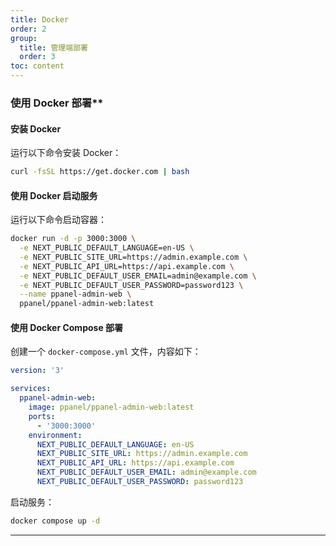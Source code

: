 ```yaml
---
title: Docker
order: 2
group: 
  title: 管理端部署
  order: 3
toc: content
---
```

### 使用 Docker 部署**

#### 安装 Docker

运行以下命令安装 Docker：

```bash
curl -fsSL https://get.docker.com | bash
```

#### 使用 Docker 启动服务

运行以下命令启动容器：

```bash
docker run -d -p 3000:3000 \
  -e NEXT_PUBLIC_DEFAULT_LANGUAGE=en-US \
  -e NEXT_PUBLIC_SITE_URL=https://admin.example.com \
  -e NEXT_PUBLIC_API_URL=https://api.example.com \
  -e NEXT_PUBLIC_DEFAULT_USER_EMAIL=admin@example.com \
  -e NEXT_PUBLIC_DEFAULT_USER_PASSWORD=password123 \
  --name ppanel-admin-web \
  ppanel/ppanel-admin-web:latest
```

#### 使用 Docker Compose 部署

创建一个 `docker-compose.yml` 文件，内容如下：

```yaml
version: '3'

services:
  ppanel-admin-web:
    image: ppanel/ppanel-admin-web:latest
    ports:
      - '3000:3000'
    environment:
      NEXT_PUBLIC_DEFAULT_LANGUAGE: en-US
      NEXT_PUBLIC_SITE_URL: https://admin.example.com
      NEXT_PUBLIC_API_URL: https://api.example.com
      NEXT_PUBLIC_DEFAULT_USER_EMAIL: admin@example.com
      NEXT_PUBLIC_DEFAULT_USER_PASSWORD: password123
```

启动服务：

```bash
docker compose up -d
```

---
